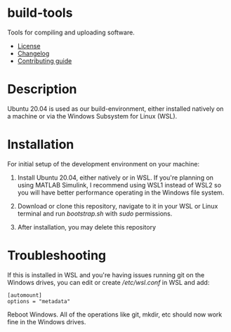 # build-tools
Tools for compiling and uploading software.
   * [License](LICENSE.md)
   * [Changelog](CHANGELOG.md)
   * [Contributing guide](CONTRIBUTING.md)

# Description
Ubuntu 20.04 is used as our build-environment, either installed natively on a machine or via the Windows Subsystem for Linux (WSL).

# Installation
For initial setup of the development environment on your machine:

1. Install Ubuntu 20.04, either natively or in WSL. If you're planning on using MATLAB Simulink, I recommend using WSL1 instead of WSL2 so you will have better performance operating in the Windows file system. 

2. Download or clone this repository, navigate to it in your WSL or Linux terminal and run *bootstrap.sh* with *sudo* permissions.

3. After installation, you may delete this repository

# Troubleshooting

If this is installed in WSL and you're having issues running git on the Windows drives, you can edit or create */etc/wsl.conf* in WSL and add:

```
[automount]
options = "metadata"
```

Reboot Windows. All of the operations like git, mkdir, etc should now work fine in the Windows drives.
